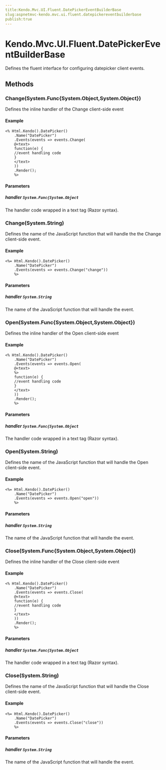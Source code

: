 ```yaml
---
title:Kendo.Mvc.UI.Fluent.DatePickerEventBuilderBase
slug:aspnetmvc-kendo.mvc.ui.fluent.datepickereventbuilderbase
publish:true
---
```


# Kendo.Mvc.UI.Fluent.DatePickerEventBuilderBase

Defines the fluent interface for configuring datepicker client events.

## Methods

### Change(System.Func{System.Object,System.Object})
Defines the inline handler of the Change client-side event

#### Example
    <% Html.Kendo().DatePicker()
        .Name("DatePicker")
        .Events(events => events.Change(
        @<text>
        function(e) {
        //event handling code
        }
        </text>
        ))
        .Render();
        %>

#### Parameters

##### handler `System.Func{System.Object`
The handler code wrapped in a text tag (Razor syntax).

### Change(System.String)
Defines the name of the JavaScript function that will handle the the Change client-side event.

#### Example
    <%= Html.Kendo().DatePicker()
        .Name("DatePicker")
        .Events(events => events.Change("change"))
        %>

#### Parameters

##### handler `System.String`
The name of the JavaScript function that will handle the event.

### Open(System.Func{System.Object,System.Object})
Defines the inline handler of the Open client-side event

#### Example
    <% Html.Kendo().DatePicker()
        .Name("DatePicker")
        .Events(events => events.Open(
        @<text>
        %>
        function(e) {
        //event handling code
        }
        </text>
        ))
        .Render();
        %>

#### Parameters

##### handler `System.Func{System.Object`
The handler code wrapped in a text tag (Razor syntax).

### Open(System.String)
Defines the name of the JavaScript function that will handle the Open client-side event.

#### Example
    <%= Html.Kendo().DatePicker()
        .Name("DatePicker")
        .Events(events => events.Open("open"))
        %>

#### Parameters

##### handler `System.String`
The name of the JavaScript function that will handle the event.

### Close(System.Func{System.Object,System.Object})
Defines the inline handler of the Close client-side event

#### Example
    <% Html.Kendo().DatePicker()
        .Name("DatePicker")
        .Events(events => events.Close(
        @<text>
        function(e) {
        //event handling code
        }
        </text>
        ))
        .Render();
        %>

#### Parameters

##### handler `System.Func{System.Object`
The handler code wrapped in a text tag (Razor syntax).

### Close(System.String)
Defines the name of the JavaScript function that will handle the Close client-side event.

#### Example
    <%= Html.Kendo().DatePicker()
        .Name("DatePicker")
        .Events(events => events.Close("close"))
        %>

#### Parameters

##### handler `System.String`
The name of the JavaScript function that will handle the event.